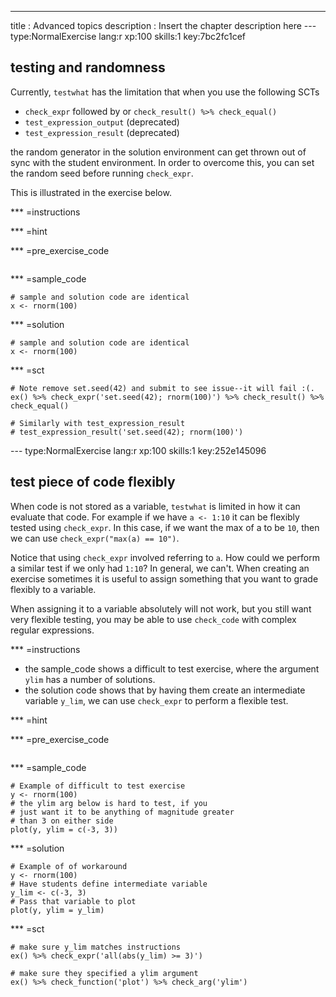 ---
title       : Advanced topics
description : Insert the chapter description here
--- type:NormalExercise lang:r xp:100 skills:1 key:7bc2fc1cef
## testing and randomness

Currently, `testwhat` has the limitation that when you use the following SCTs

* `check_expr` followed by or `check_result() %>% check_equal()`
* `test_expression_output` (deprecated)
* `test_expression_result` (deprecated)

the random generator in the solution environment can get thrown out of sync with the
student environment. In order to overcome this, you can set the random seed before running `check_expr`.

This is illustrated in the exercise below.

*** =instructions

*** =hint

*** =pre_exercise_code
```{r}

```

*** =sample_code
```{r}
# sample and solution code are identical
x <- rnorm(100)
```

*** =solution
```{r}
# sample and solution code are identical
x <- rnorm(100)
```

*** =sct
```{r}
# Note remove set.seed(42) and submit to see issue--it will fail :(.
ex() %>% check_expr('set.seed(42); rnorm(100)') %>% check_result() %>% check_equal()

# Similarly with test_expression_result
# test_expression_result('set.seed(42); rnorm(100)')

```

--- type:NormalExercise lang:r xp:100 skills:1 key:252e145096
## test piece of code flexibly

When code is not stored as a variable, `testwhat` is limited in how it can evaluate that code.
For example if we have `a <- 1:10` it can be flexibly tested using `check_expr`. In this case,
if we want the max of a to be `10`, then we can use `check_expr("max(a) == 10")`.

Notice that using `check_expr` involved referring to `a`. How could we perform a similar test
if we only had `1:10`? In general, we can't. When creating an exercise sometimes it is useful
to assign something that you want to grade flexibly to a variable.

When assigning it to a variable absolutely will not work, but you still want very flexible testing,
you may be able to use `check_code` with complex regular expressions.

*** =instructions

- the sample_code shows a difficult to test exercise, where the argument `ylim` has a number
  of solutions.
- the solution code shows that by having them create an intermediate variable `y_lim`, we can
  use `check_expr` to perform a flexible test.

*** =hint

*** =pre_exercise_code
```{r}

```

*** =sample_code
```{r}
# Example of difficult to test exercise
y <- rnorm(100)
# the ylim arg below is hard to test, if you
# just want it to be anything of magnitude greater
# than 3 on either side
plot(y, ylim = c(-3, 3))
```

*** =solution
```{r}
# Example of of workaround
y <- rnorm(100)
# Have students define intermediate variable 
y_lim <- c(-3, 3)
# Pass that variable to plot
plot(y, ylim = y_lim)
```

*** =sct
```{r}
# make sure y_lim matches instructions
ex() %>% check_expr('all(abs(y_lim) >= 3)')

# make sure they specified a ylim argument
ex() %>% check_function('plot') %>% check_arg('ylim')

```
